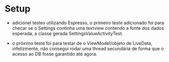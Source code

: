 # Setup

*  adicionei testes utilizando Espresso, o primeiro teste adicionado foi para checar se o Settings continha uma textview contendo a fonte dos dados esperada, a classe gerada SettingsValueActivityTest.

*  o próximo teste foi para testar de o ViewModel/objeto de LiveData, infelizmente, não consegui rodar uma thread secundária de forma que o acesso ao DB fosse garantido até agora.